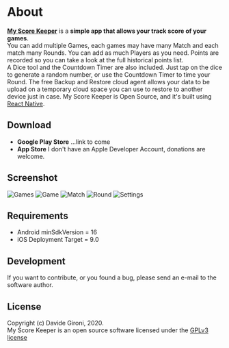 About
===

**[My Score Keeper](https://github.com/davidegironi/myscorekeeper)** is a **simple app that allows your track score of your games**.  
You can add multiple Games, each games may have many Match and each match many Rounds. You can add as much Players as you need.
Points are recorded so you can take a look at the full historical points list.  
A Dice tool and the Countdown Timer are also included. Just tap on the dice to generate a random number, or use the Countdown Timer to time your Round.
The free Backup and Restore cloud agent allows your data to be upload on a temporary cloud space you can use to restore to another device just in case.
My Score Keeper is Open Source, and it's built using [React Native](https://reactnative.dev/).

## Download
* **Google Play Store** ...link to come
* **App Store** I don't have an Apple Developer Account, donations are welcome.

## Screenshot
![Games](screenshots/small/ios_games.png)
![Game](screenshots/small/ios_game.png)
![Match](screenshots/small/ios_match.png)
![Round](screenshots/small/ios_round.png)
![Settings](screenshots/small/ios_settings.png)

## Requirements
* Android minSdkVersion = 16
* iOS Deployment Target = 9.0

## Development

If you want to contribute, or you found a bug, please send an e-mail to the software author.

## License

Copyright (c) Davide Gironi, 2020.  
My Score Keeper is an open source software licensed under the [GPLv3 license](http://opensource.org/licenses/GPL-3.0)